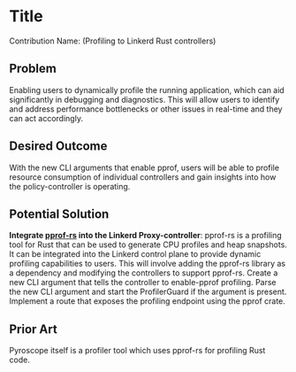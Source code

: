 # Title

Contribution Name: (Profiling to Linkerd Rust controllers)

## Problem

Enabling users to dynamically profile the running application, which can aid
significantly in debugging and diagnostics. This will allow users to identify
and address performance bottlenecks or other issues in real-time and they can
act accordingly.

## Desired Outcome

With the new CLI arguments that enable pprof, users will be able to profile
resource consumption of individual controllers and gain insights into how the
policy-controller is operating.

## Potential Solution

__Integrate [pprof-rs](https://github.com/tikv/pprof-rs/blob/master/README.md)
into the Linkerd Proxy-controller__: pprof-rs is a profiling tool for Rust that
can be used to generate CPU profiles and heap snapshots. It can be integrated
into the Linkerd control plane to provide dynamic profiling capabilities to
users. This will involve adding the pprof-rs library as a dependency and
modifying the controllers to support pprof-rs. Create a new CLI argument that
tells the controller to enable-pprof profiling. Parse the new CLI argument and
start the ProfilerGuard if the argument is present. Implement a route that
exposes the profiling endpoint using the pprof crate.

## Prior Art

Pyroscope itself is a profiler tool which uses pprof-rs for profiling Rust code.

